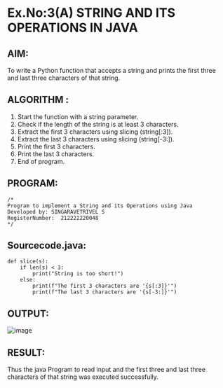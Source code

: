 # Ex.No:3(A)  STRING AND ITS OPERATIONS IN JAVA
## AIM:
To write a Python function that accepts a string and prints the first three and last three characters of that string.

## ALGORITHM :
1. Start the function with a string parameter.
2. Check if the length of the string is at least 3 characters.
3. Extract the first 3 characters using slicing (string[:3]).
4. Extract the last 3 characters using slicing (string[-3:]).
5. Print the first 3 characters.
6. Print the last 3 characters.
7. End of program.




## PROGRAM:
 ```
/*
Program to implement a String and its Operations using Java
Developed by: SINGARAVETRIVEL S
RegisterNumber:  212222220048
*/
```

## Sourcecode.java:
```
def slice(s):
    if len(s) < 3:
        print("String is too short!")
    else:
        print(f"The first 3 characters are '{s[:3]}'")
        print(f"The last 3 characters are '{s[-3:]}'")
```

## OUTPUT:
![image](https://github.com/user-attachments/assets/eb58493a-e1f4-4e7e-af04-0f9268d7ad39)

## RESULT:
Thus the java Program to read input and the first three and last three characters of that string was executed successfully.

